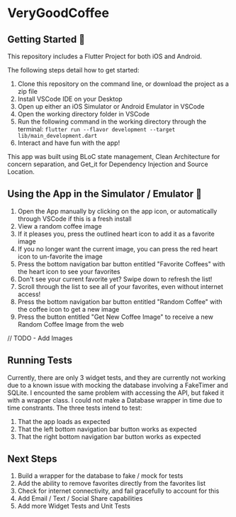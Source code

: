 # VeryGoodCoffee

## Getting Started 🚀

This repository includes a Flutter Project for both iOS and Android.

The following steps detail how to get started:
1. Clone this repository on the command line, or download the project as a zip file
2. Install VSCode IDE on your Desktop
3. Open up either an iOS Simulator or Android Emulator in VSCode
4. Open the working directory folder in VSCode
5. Run the following command in the working directory through the terminal: `flutter run --flavor development --target lib/main_development.dart`
6. Interact and have fun with the app!

This app was built using BLoC state management, Clean Architecture for concern separation, and Get_it for Dependency Injection and Source Location.

## Using the App in the Simulator / Emulator 📱
1. Open the App manually by clicking on the app icon, or automatically through VSCode if this is a fresh install
2. View a random coffee image
3. If it pleases you, press the outlined heart icon to add it as a favorite image
4. If you no longer want the current image, you can press the red heart icon to un-favorite the image
5. Press the bottom navigation bar button entitled "Favorite Coffees" with the heart icon to see your favorites
6. Don't see your current favorite yet? Swipe down to refresh the list!
7. Scroll through the list to see all of your favorites, even without internet access!
8. Press the bottom navigation bar button entitled "Random Coffee" with the coffee icon to get a new image
9. Press the button entitled "Get New Coffee Image" to receive a new Random Coffee Image from the web

// TODO - Add Images

## Running Tests
Currently, there are only 3 widget tests, and they are currently not working due to a known issue with mocking the database involving a FakeTimer and SQLite. I encounted the same problem with accessing the API, but faked it with a wrapper class. I could not make a Database wrapper in time due to time constrants. The three tests intend to test:
1. That the app loads as expected
2. That the left bottom navigation bar button works as expected
3. That the right bottom navigation bar button works as expected

## Next Steps
1. Build a wrapper for the database to fake / mock for tests
2. Add the ability to remove favorites directly from the favorites list
3. Check for internet connectivity, and fail gracefully to account for this
4. Add Email / Text / Social Share capabilities
5. Add more Widget Tests and Unit Tests
